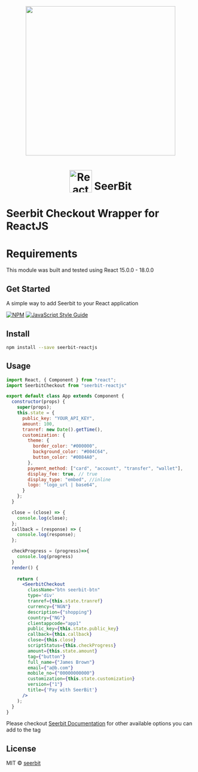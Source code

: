 <div align="center">
 <img width="400" valign="top" src="https://res.cloudinary.com/dpejkbof5/image/upload/v1620323718/Seerbit_logo_png_ddcor4.png">
</div>

<h1 align="center">
  <img width="60" valign="bottom" src="https://reactnative.dev/img/header_logo.svg" alt="ReactJS">
   SeerBit
</h1>

# Seerbit Checkout Wrapper for ReactJS

# Requirements
This module was built and tested using React 15.0.0 - 18.0.0

## Get Started

A simple way to add Seerbit to your React application

[![NPM](https://img.shields.io/npm/v/react-seerbit.svg)](https://www.npmjs.com/package/seerbit-reactjs) [![JavaScript Style Guide](https://img.shields.io/badge/code_style-standard-brightgreen.svg)](https://standardjs.com)

## Install

```bash
npm install --save seerbit-reactjs
```

## Usage

```jsx
import React, { Component } from "react";
import SeerbitCheckout from "seerbit-reactjs"

export default class App extends Component {
  constructor(props) {
    super(props);
    this.state = {
      public_key: "YOUR_API_KEY",
      amount: 100,
      tranref: new Date().getTime(),
      customization: {
        theme: {
          border_color: "#000000",
          background_color: "#004C64",
          button_color: "#0084A0",
        },
        payment_method: ["card", "account", "transfer", "wallet"],
        display_fee: true, // true 
        display_type: "embed", //inline
        logo: "logo_url | base64", 
      }
    };
  }

  close = (close) => {
    console.log(close);
  };
  callback = (response) => {
    console.log(response);
  };

  checkProgress = (progress)=>{
    console.log(progress)
  }
  render() {
  
    return (
      <SeerbitCheckout
        className="btn seerbit-btn"
        type='div'
        tranref={this.state.tranref}
        currency={"NGN"}
        description={"shopping"}
        country={"NG"}
        clientappcode="app1"
        public_key={this.state.public_key}
        callback={this.callback}
        close={this.close}
        scriptStatus={this.checkProgress}
        amount={this.state.amount}
        tag={"button"}
        full_name={"James Brown"}
        email={"a@b.com"}
        mobile_no={"00000000000"}
        customization={this.state.customization}
        version={"1"}
        title={'Pay with SeerBit'}
      />
    );
  }
}

```

Please checkout <a href='https://doc.seerbit.com'>Seerbit Documentation</a> for other available options you can add to the tag

## License

MIT © [seerbit](https://github.com/seerbit)
